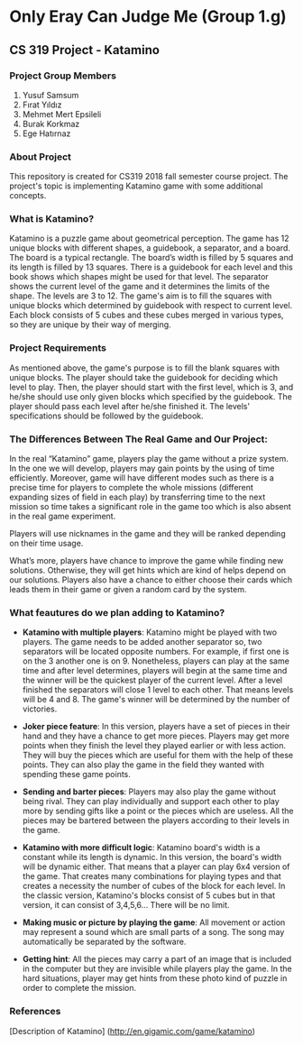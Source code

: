 # Only Eray Can Judge Me (Group 1.g)
## CS 319 Project - Katamino

### Project Group Members
1) Yusuf Samsum
2) Fırat Yıldız
3) Mehmet Mert Epsileli
4) Burak Korkmaz
5) Ege Hatırnaz

### About Project
This repository is created for CS319 2018 fall semester course project. The project's topic is implementing Katamino game with some additional concepts.

### What is Katamino?
Katamino is a puzzle game about geometrical perception. The game has 12 unique blocks with different shapes, a guidebook, a separator, and a board. The board is a typical rectangle. The board’s width is filled by 5 squares and its length is filled by 13 squares. There is a guidebook for each level and this book shows which shapes might be used for that level. The separator shows the current level of the game and it determines the limits of the shape. The levels are 3 to 12. The game's aim is to fill the squares with unique blocks which determined by guidebook with respect to current level. Each block consists of 5 cubes and these cubes merged in various types, so they are unique by their way of merging.

### Project Requirements
As mentioned above, the game's purpose is to fill the blank squares with unique blocks.
The player should take the guidebook for deciding which level to play. Then, the player should start with the first level, which is 3, and he/she should use only given blocks which specified by the guidebook. The player should pass each level after he/she finished it. The levels' specifications should be followed by the guidebook.

### The Differences Between The Real Game and Our Project:
In the real “Katamino” game, players play the game without a prize system. In the one we will develop, players may gain points by the using of time efficiently. Moreover, game will have different modes such as there is a precise time for players to complete the whole missions (different expanding sizes of field in each play) by transferring time to the next mission so time
takes a significant role in the game too which is also absent in the real game experiment.

Players will use nicknames in the game and they will be ranked depending on their time usage.

What’s more, players have chance to improve the game while finding new solutions. Otherwise, they will get hints which are kind of helps depend on our solutions. Players also have a chance to either choose their cards which leads them in their game or given a random card by the system.

### What feautures do we plan adding to Katamino?
* **Katamino with multiple players**: Katamino might be played with two players. The game needs to be added another separator so, two separators will be located opposite numbers. For example, if first one is on the 3 another one is on 9. Nonetheless, players can play at the same time and after level determines, players will begin at the same time and the winner will be the quickest player of the current level. After a level finished the separators will close 1 level to each other. That means levels will be 4 and 8. The game's winner will be determined by the number of victories.

* **Joker piece feature**: In this version, players have a set of pieces in their hand and they have a chance to get more pieces. Players may get more points when they finish the level they played earlier or with less action. They will buy the pieces which are useful for them with the help of these points. They can also play the game in the field they wanted with spending these game points.

* **Sending and barter pieces**: Players may also play the game without being rival. They can play individually and support each other to play more by sending gifts like a point or the pieces which are useless. All the pieces may be bartered between the players according to their levels in the game.

* **Katamino with more difficult logic**: Katamino board's width is a constant while its length is dynamic. In this version, the board's width will be dynamic either. That means that a player can play 6x4 version of the game. That creates many combinations for playing types and that creates a necessity the number of cubes of the block for each level. In the classic version, Katamino's blocks consist of 5 cubes but in that version, it can consist of 3,4,5,6... There will be no limit.

* **Making music or picture by playing the game**: All movement or action may represent a sound which are small parts of a song. The song may automatically be separated by the software.

* **Getting hint**: All the pieces may carry a part of an image that is included in the computer but they are invisible while players play the game. In the hard situations, player may get hints from these photo kind of puzzle in order to complete the mission.

### References
[Description of Katamino] (http://en.gigamic.com/game/katamino)



